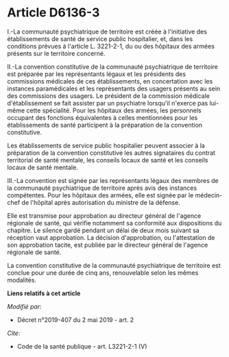 # Article D6136-3

I.-La communauté psychiatrique de territoire est créée à l'initiative des établissements de santé de service public
hospitalier, et, dans les conditions prévues à l'article L. 3221-2-1, du ou des hôpitaux des armées présents sur le
territoire concerné. 

II.-La convention constitutive de la communauté psychiatrique de territoire est préparée par les représentants légaux et les
présidents des commissions médicales de ces établissements, en concertation avec les instances paramédicales et les
représentants des usagers présents au sein des commissions des usagers. Le président de la commission médicale
d'établissement se fait assister par un psychiatre lorsqu'il n'exerce pas lui-même cette spécialité. Pour les hôpitaux des
armées, les personnels occupant des fonctions équivalentes à celles mentionnées pour les établissements de santé participent
à la préparation de la convention constitutive. 

Les établissements de service public hospitalier peuvent associer à la préparation de la convention constitutive les autres
signataires du contrat territorial de santé mentale, les conseils locaux de santé et les conseils locaux de santé mentale. 

III.-La convention est signée par les représentants légaux des membres de la communauté psychiatrique de territoire après
avis des instances compétentes. Pour les hôpitaux des armées, elle est signée par le médecin-chef de l'hôpital après
autorisation du ministre de la défense. 

Elle est transmise pour approbation au directeur général de l'agence régionale de santé, qui vérifie notamment sa conformité
aux dispositions du chapitre. Le silence gardé pendant un délai de deux mois suivant sa réception vaut approbation. La
décision d'approbation, ou l'attestation de son approbation tacite, est publiée par le directeur général de l'agence
régionale de santé. 

La convention constitutive de la communauté psychiatrique de territoire est conclue pour une durée de cinq ans, renouvelable
selon les mêmes modalités.

**Liens relatifs à cet article**

_Modifié par_:

  - Décret n°2019-407 du 2 mai 2019 - art. 2

_Cite_:

  - Code de la santé publique - art. L3221-2-1 (V)
